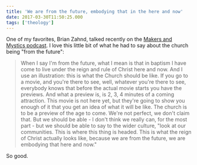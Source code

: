 ```yaml
---
title: 'We are from the future, embodying that in the here and now'
date: 2017-03-30T11:50:25.000
tags: ['theology']
---
```


One of my favorites, Brian Zahnd, talked recently on the [Makers and Mystics podcast](http://www.makersandmystics.com/makersandmystics/2017/3/22/season-2-e-5-beauty-will-save-the-world-part-2). I love this little bit of what he had to say about the church being "from the future":

> When I say I'm from the future, what I mean is that in baptism I have come to live under the reign and rule of Christ here and now. And I use an illustration: this is what the Church should be like. If you go to a movie, and you're there to see, well, whatever you're there to see, everybody knows that before the actual movie starts you have the previews. And what a preview is, is 2, 3, 4 minutes of a coming attraction. This movie is not here yet, but they're going to show you enough of it that you get an idea of what it will be like. The church is to be a preview of the age to come. We're not perfect, we don't claim that. But we should be able - I don't think we really can, for the most part - but we should be able to say to the wider culture, "look at our communities. This is where this thing is headed. This is what the reign of Christ actually looks like, because we are from the future, we are embodying that here and now."

So good.
